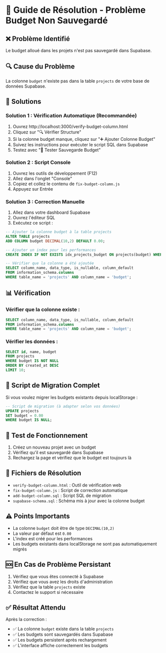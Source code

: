 # 🔧 Guide de Résolution - Problème Budget Non Sauvegardé

## ❌ Problème Identifié
Le budget alloué dans les projets n'est pas sauvegardé dans Supabase.

## 🔍 Cause du Problème
La colonne `budget` n'existe pas dans la table `projects` de votre base de données Supabase.

## 🚀 Solutions

### **Solution 1 : Vérification Automatique (Recommandée)**
1. Ouvrez http://localhost:3000/verify-budget-column.html
2. Cliquez sur "🔍 Vérifier Structure"
3. Si la colonne budget manque, cliquez sur "➕ Ajouter Colonne Budget"
4. Suivez les instructions pour exécuter le script SQL dans Supabase
5. Testez avec "🧪 Tester Sauvegarde Budget"

### **Solution 2 : Script Console**
1. Ouvrez les outils de développement (F12)
2. Allez dans l'onglet "Console"
3. Copiez et collez le contenu de `fix-budget-column.js`
4. Appuyez sur Entrée

### **Solution 3 : Correction Manuelle**
1. Allez dans votre dashboard Supabase
2. Ouvrez l'éditeur SQL
3. Exécutez ce script :

```sql
-- Ajouter la colonne budget à la table projects
ALTER TABLE projects 
ADD COLUMN budget DECIMAL(10,2) DEFAULT 0.00;

-- Ajouter un index pour les performances
CREATE INDEX IF NOT EXISTS idx_projects_budget ON projects(budget) WHERE budget > 0;

-- Vérifier que la colonne a été ajoutée
SELECT column_name, data_type, is_nullable, column_default 
FROM information_schema.columns 
WHERE table_name = 'projects' AND column_name = 'budget';
```

## 📊 Vérification

### **Vérifier que la colonne existe :**
```sql
SELECT column_name, data_type, is_nullable, column_default 
FROM information_schema.columns 
WHERE table_name = 'projects' AND column_name = 'budget';
```

### **Vérifier les données :**
```sql
SELECT id, name, budget 
FROM projects 
WHERE budget IS NOT NULL 
ORDER BY created_at DESC 
LIMIT 10;
```

## 🔧 Script de Migration Complet

Si vous voulez migrer les budgets existants depuis localStorage :

```sql
-- Script de migration (à adapter selon vos données)
UPDATE projects 
SET budget = 0.00 
WHERE budget IS NULL;
```

## 🧪 Test de Fonctionnement

1. Créez un nouveau projet avec un budget
2. Vérifiez qu'il est sauvegardé dans Supabase
3. Rechargez la page et vérifiez que le budget est toujours là

## 📁 Fichiers de Résolution

- `verify-budget-column.html` : Outil de vérification web
- `fix-budget-column.js` : Script de correction automatique
- `add-budget-column.sql` : Script SQL de migration
- `supabase-schema.sql` : Schéma mis à jour avec la colonne budget

## ⚠️ Points Importants

- La colonne `budget` doit être de type `DECIMAL(10,2)`
- La valeur par défaut est `0.00`
- L'index est créé pour les performances
- Les budgets existants dans localStorage ne sont pas automatiquement migrés

## 🆘 En Cas de Problème Persistant

1. Vérifiez que vous êtes connecté à Supabase
2. Vérifiez que vous avez les droits d'administration
3. Vérifiez que la table `projects` existe
4. Contactez le support si nécessaire

## ✅ Résultat Attendu

Après la correction :
- ✅ La colonne `budget` existe dans la table `projects`
- ✅ Les budgets sont sauvegardés dans Supabase
- ✅ Les budgets persistent après rechargement
- ✅ L'interface affiche correctement les budgets
